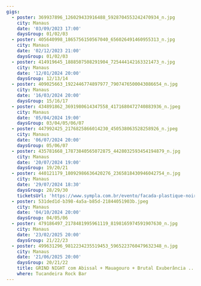 ```yaml
---
gigs:
  - poster: 369937896_126029433916488_5928704553242470934_n.jpg
    city: Manaus
    date: '03/09/2023 17:00'
    daysGroup: 01/02/03
  - poster: 405640998_1865756150567040_656026491460955313_n.jpg
    city: Manaus
    date: '02/12/2023 21:00'
    daysGroup: 01/02/03
  - poster: 414919645_1888507508291904_725444142163321473_n.jpg
    city: Manaus
    date: '12/01/2024 20:00'
    daysGroup: 12/13/14
  - poster: 409025663_1922446774897977_7907476500043086654_n.jpg
    city: Manaus
    date: '16/03/2024 20:00'
    daysGroup: 15/16/17
  - poster: 434891862_3691980614347558_4171680472740883936_n.jpeg
    city: Manaus
    date: '05/04/2024 19:00'
    daysGroup: 03/04/05/06/07
  - poster: 447992425_2176825866014230_450538063528258926_n.jpeg
    city: Manaus
    date: '06/07/2024 20:00'
    daysGroup: 05/06/07
  - poster: 435781668_17873840565072875_4428032593454194879_n.jpg
    city: Manaus
    date: '20/07/2024 19:00'
    daysGroup: 19/20/21
  - poster: 440121179_18092986636420276_2365818430946042754_n.jpg
    city: Manaus
    date: '29/07/2024 18:30'
    daysGroup: 28/29/30
    ticketsUrl: 'https://www.sympla.com.br/evento/facada-plastique-noir-em-manaus/2440978'
  - poster: 531ded1d-b398-4a5a-b85d-21844051903b.jpeg
    city: Manaus
    date: '04/10/2024 20:00'
    daysGroup: 04/05/06
  - poster: 479186497_2178481995961119_8198165974591907630_n.jpg
    city: Manaus
    date: '23/02/2025 20:00'
    daysGroup: 21/22/23
  - poster: 499631296_9812234235519453_5965223760479632348_n.jpg
    city: Manaus
    date: '21/06/2025 20:00'
    daysGroup: 20/21/22
    title: GRIND NIGHT com Abissal + Mauagouro + Brutal Exuberância ...
    where: Tucandeira Rock Bar
---
```


